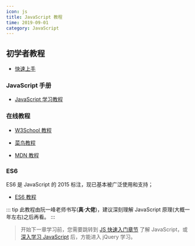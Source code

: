 ```yaml
---
icon: js
title: JavaScript 教程
time: 2019-09-01
category: JavaScript
---
```


## 初学者教程

- [快速上手](../language/js/guide/readme.md)

### JavaScript 手册

- [JavaScript 学习教程](../language/js/readme.md)

### 在线教程

- [W3School 教程](http://www.w3school.com.cn/js/index.asp)

- [菜鸟教程](https://www.runoob.com/js/js-tutorial.html)

- [MDN 教程](https://developer.mozilla.org/zh-CN/docs/Web/JavaScript)

### ES6

ES6 是 JavaScript 的 2015 标注，现已基本被广泛使用和支持；

- [ES6 教程](../language/js/es6/readme.md)

::: tip
此教程由阮一峰老师书写(**真·大佬**)，建议深刻理解 JavaScript 原理(大概一年左右)之后再看。
:::

> 开始下一章学习前，您需要跳转到 [JS 快速入门章节](../language/js/guide/readme.md) 了解 JavaScript，或 [深入学习 JavaScript](../language/js/readme.md) 后，方能进入 jQuery 学习。
